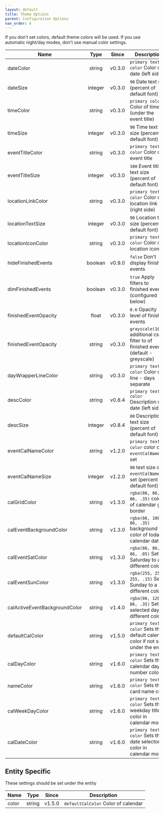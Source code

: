 ```yaml
---
layout: default
title: Theme Options
parent: Configuration Options
nav_order: 6
---
```


If you don't set colors, default theme colors will be used. If you use automatic night/day modes, don't use manual color settings.

| Name                          |  Type   | Since  | Description                                                                         |
| ----------------------------- | :-----: | :----: | ----------------------------------------------------------------------------------- |
| dateColor                     | string  | v0.3.0 | `primary text color` Color of date (left side)                                      |
| dateSize                      | integer | v0.3.0 | `90` Date text size (percent of default font)                                       |
| timeColor                     | string  | v0.3.0 | `primary color` Color of time (under the event title)                               |
| timeSize                      | integer | v0.3.0 | `90` Time text size (percent of default font)                                       |
| eventTitleColor               | string  | v0.3.0 | `primary text color` Color of event title                                           |
| eventTitleSize                | integer | v0.3.0 | `100` Event title text size (percent of default font)                               |
| locationLinkColor             | string  | v0.3.0 | `primary text color` Color of location link (right side)                            |
| locationTextSize              | integer | v0.3.0 | `90` Location text size (percent of default font)                                   |
| locationIconColor             | string  | v0.3.0 | `primary text color` Color of location icon                                         |
| hideFinishedEvents            | boolean | v0.9.0 | `false` Don't display finished events                                               |
| dimFinishedEvents             | boolean | v0.3.0 | `true` Apply filters to finished events (configured below)                          |
| finishedEventOpacity          |  float  | v0.3.0 | `0.6` Opacity level of finished events                                              |
| finishedEventOpacity          | string  | v0.3.0 | `grayscale(100%)` additional css filter to of finished events (default - greyscale) |
| dayWrapperLineColor           | string  | v0.3.0 | `primary text color` Color of line - days separate                                  |
| descColor                     | string  | v0.8.4 | `primary text color` Description of date (left side)                                |
| descSize                      | integer | v0.8.4 | `80` Description text size (percent of default font)                                |
| eventCalNameColor             | string  | v1.2.0 | `primary text color` color of `eventCalName` if set                                 |
| eventCalNameSize              | integer | v1.2.0 | `90` text size of `eventCalName` if set (percent of default font)                   |
| calGridColor                  | string  | v1.3.0 | `rgba(86, 86, 86, .35)` color of calendar grid border                               |
| calEventBackgroundColor       | string  | v1.3.0 | `rgba(86, 100, 86, .35)` background color of todays calendar date                   |
| calEventSatColor              | string  | v1.3.0 | `rgba(86, 86, 86, .05)` Sets Saturday to a different color                          |
| calEventSunColor              | string  | v1.3.0 | `rgba(255, 255, 255, .15)` Sets Sunday to a different color                         |
| calActiveEventBackgroundColor | string  | v1.4.0 | `rgba(86, 128, 86, .35)` Sets selected day to different color                       |
| defaultCalColor               | string  | v1.5.0 | `primary text color` Sets the default calendar color if not set under the entity    |
| calDayColor                   | string  | v1.6.0 | `primary text color` Sets the calendar day number color                             |
| nameColor                     | string  | v1.6.0 | `primary text color` Sets the card name color                                       |
| calWeekDayColor               | string  | v1.6.0 | `primary text color` Sets the weekday title color in calendar mode                  |
| calDateColor                  | string  | v1.6.0 | `primary text color` Sets the date selector color in calendar mode                  |

## Entity Specific

These settings should be set under the entity

| Name  |  Type  | Since  | Description                         |
| ----- | :----: | :----: | ----------------------------------- |
| color | string | v1.5.0 | `defaultCalColor` Color of calendar |
